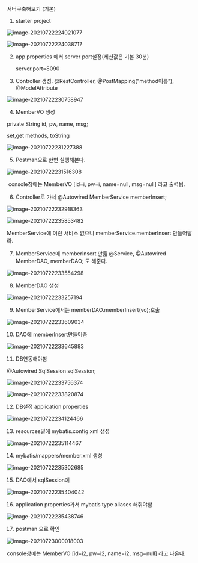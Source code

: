 서버구축해보기 (기본)

1. starter project

![image-20210722224021077](building_server.assets/image-20210722224021077.png)

![image-20210722224038717](building_server.assets/image-20210722224038717.png)



2. app properties 에서 server port설정(세션값은 기본 30분)

   server.port=8090

3. Controller 생성. @RestController, @PostMapping("method이름"), @ModelAttribute

![image-20210722230758947](building_server.assets/image-20210722230758947.png)

4. MemberVO 생성 

private String id, pw, name, msg;

set,get methods, toString

![image-20210722231227388](building_server.assets/image-20210722231227388.png)

5. Postman으로 한번 실행해본다.

![image-20210722231516308](building_server.assets/image-20210722231516308.png)

​	console창에는 MemberVO [id=i, pw=i, name=null, msg=null] 라고 출력됨.



6. Controller로 가서 @Autowired MemberService memberInsert;

![image-20210722232918363](building_server.assets/image-20210722232918363.png)

![image-20210722235853482](building_server.assets/image-20210722235853482.png)

MemberService에 이런 서비스 없으니 memberService.memberInsert 만들어달라.



7. MemberService에 memberInsert 만듦 @Service, @Autowired MemberDAO, memberDAO; 도 해준다.

![image-20210722233554298](building_server.assets/image-20210722233554298.png)

8. MemberDAO 생성

![image-20210722233257194](building_server.assets/image-20210722233257194.png)

9. MemberService에서는 memberDAO.memberInsert(vo);호출

![image-20210722233609034](building_server.assets/image-20210722233609034.png)

10. DAO에 memberInsert만들어줌

![image-20210722233645883](building_server.assets/image-20210722233645883.png)

11. DB연동해야함

@Autowired SqlSession sqlSession;

![image-20210722233756374](building_server.assets/image-20210722233756374.png)

![image-20210722233820874](building_server.assets/image-20210722233820874.png)

12. DB설정 application properties

![image-20210722234124466](building_server.assets/image-20210722234124466.png)

13. resources밑에 mybatis.config.xml 생성

![image-20210722235114467](building_server.assets/image-20210722235114467.png)

14. mybatis/mappers/member.xml 생성

![image-20210722235302685](building_server.assets/image-20210722235302685.png)

15. DAO에서 sqlSession에

![image-20210722235404042](building_server.assets/image-20210722235404042.png)

16. application properties가서 mybatis type aliases 해줘야함

![image-20210722235438746](building_server.assets/image-20210722235438746.png)

17. postman 으로 확인

![image-20210723000018003](building_server.assets/image-20210723000018003.png)

console창에는 MemberVO [id=i2, pw=i2, name=i2, msg=null] 라고 나온다.